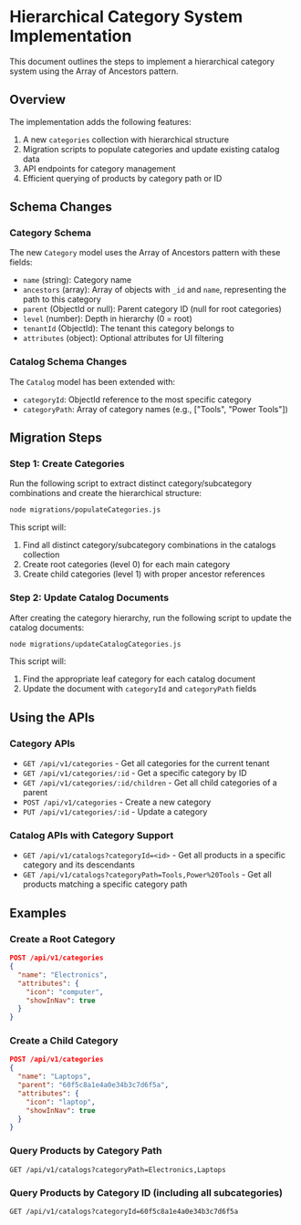 # Hierarchical Category System Implementation

This document outlines the steps to implement a hierarchical category system using the Array of Ancestors pattern.

## Overview

The implementation adds the following features:

1. A new `categories` collection with hierarchical structure
2. Migration scripts to populate categories and update existing catalog data
3. API endpoints for category management
4. Efficient querying of products by category path or ID

## Schema Changes

### Category Schema

The new `Category` model uses the Array of Ancestors pattern with these fields:
- `name` (string): Category name
- `ancestors` (array): Array of objects with `_id` and `name`, representing the path to this category
- `parent` (ObjectId or null): Parent category ID (null for root categories)
- `level` (number): Depth in hierarchy (0 = root)
- `tenantId` (ObjectId): The tenant this category belongs to
- `attributes` (object): Optional attributes for UI filtering

### Catalog Schema Changes

The `Catalog` model has been extended with:
- `categoryId`: ObjectId reference to the most specific category
- `categoryPath`: Array of category names (e.g., ["Tools", "Power Tools"])

## Migration Steps

### Step 1: Create Categories

Run the following script to extract distinct category/subcategory combinations and create the hierarchical structure:

```bash
node migrations/populateCategories.js
```

This script will:
1. Find all distinct category/subcategory combinations in the catalogs collection
2. Create root categories (level 0) for each main category
3. Create child categories (level 1) with proper ancestor references

### Step 2: Update Catalog Documents

After creating the category hierarchy, run the following script to update the catalog documents:

```bash
node migrations/updateCatalogCategories.js
```

This script will:
1. Find the appropriate leaf category for each catalog document
2. Update the document with `categoryId` and `categoryPath` fields

## Using the APIs

### Category APIs

- `GET /api/v1/categories` - Get all categories for the current tenant
- `GET /api/v1/categories/:id` - Get a specific category by ID
- `GET /api/v1/categories/:id/children` - Get all child categories of a parent
- `POST /api/v1/categories` - Create a new category
- `PUT /api/v1/categories/:id` - Update a category

### Catalog APIs with Category Support

- `GET /api/v1/catalogs?categoryId=<id>` - Get all products in a specific category and its descendants
- `GET /api/v1/catalogs?categoryPath=Tools,Power%20Tools` - Get all products matching a specific category path

## Examples

### Create a Root Category

```json
POST /api/v1/categories
{
  "name": "Electronics",
  "attributes": {
    "icon": "computer",
    "showInNav": true
  }
}
```

### Create a Child Category

```json
POST /api/v1/categories
{
  "name": "Laptops",
  "parent": "60f5c8a1e4a0e34b3c7d6f5a",
  "attributes": {
    "icon": "laptop",
    "showInNav": true
  }
}
```

### Query Products by Category Path

```
GET /api/v1/catalogs?categoryPath=Electronics,Laptops
```

### Query Products by Category ID (including all subcategories)

```
GET /api/v1/catalogs?categoryId=60f5c8a1e4a0e34b3c7d6f5a
```
